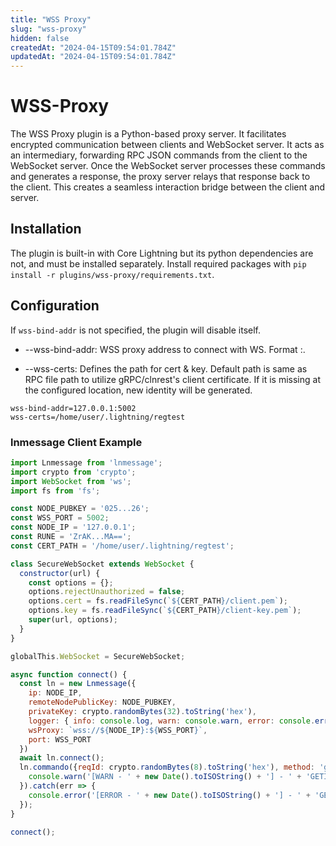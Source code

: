 ```yaml
---
title: "WSS Proxy"
slug: "wss-proxy"
hidden: false
createdAt: "2024-04-15T09:54:01.784Z"
updatedAt: "2024-04-15T09:54:01.784Z"
---
```


# WSS-Proxy

The WSS Proxy plugin is a Python-based proxy server. It facilitates encrypted communication between clients and WebSocket server. It acts as an intermediary, forwarding RPC JSON commands from the client to the WebSocket server. Once the WebSocket server processes these commands and generates a response, the proxy server relays that response back to the client. This creates a seamless interaction bridge between the client and server.


## Installation

The plugin is built-in with Core Lightning but its python dependencies are not, and must be installed separately.
Install required packages with `pip install -r plugins/wss-proxy/requirements.txt`.


## Configuration

If `wss-bind-addr` is not specified, the plugin will disable itself.

- --wss-bind-addr: WSS proxy address to connect with WS. Format <wss-host>:<wss-port>.

- --wss-certs: Defines the path for cert & key. Default path is same as RPC file path to utilize gRPC/clnrest's client certificate.
If it is missing at the configured location, new identity will be generated.

```
wss-bind-addr=127.0.0.1:5002
wss-certs=/home/user/.lightning/regtest
```

### lnmessage Client Example

```javascript
import Lnmessage from 'lnmessage';
import crypto from 'crypto';
import WebSocket from 'ws';
import fs from 'fs';

const NODE_PUBKEY = '025...26';
const WSS_PORT = 5002;
const NODE_IP = '127.0.0.1';
const RUNE = 'ZrAK...MA==';
const CERT_PATH = '/home/user/.lightning/regtest';

class SecureWebSocket extends WebSocket {
  constructor(url) {
    const options = {};
    options.rejectUnauthorized = false;
    options.cert = fs.readFileSync(`${CERT_PATH}/client.pem`);
    options.key = fs.readFileSync(`${CERT_PATH}/client-key.pem`);
    super(url, options);
  }
}

globalThis.WebSocket = SecureWebSocket;

async function connect() {
  const ln = new Lnmessage({
    ip: NODE_IP,
    remoteNodePublicKey: NODE_PUBKEY,
    privateKey: crypto.randomBytes(32).toString('hex'),
    logger: { info: console.log, warn: console.warn, error: console.error },
    wsProxy: `wss://${NODE_IP}:${WSS_PORT}`,
    port: WSS_PORT
  })
  await ln.connect();
  ln.commando({reqId: crypto.randomBytes(8).toString('hex'), method: 'getinfo', params: [], rune: RUNE}).then(res => {
    console.warn('[WARN - ' + new Date().toISOString() + '] - ' + 'GETINFO' + ':\n' + JSON.stringify(res));
  }).catch(err => {
    console.error('[ERROR - ' + new Date().toISOString() + '] - ' + 'GETINFO' + ':\n' + JSON.stringify(err));  
  });
}

connect();

```
